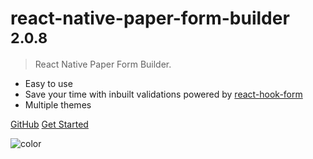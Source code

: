 # react-native-paper-form-builder <small>2.0.8</small>

> React Native Paper Form Builder.

- Easy to use
- Save your time with inbuilt validations powered by [react-hook-form](https://react-hook-form.com/)
- Multiple themes

[GitHub](https://github.com/fateh999/react-native-paper-form-builder)
[Get Started](/README)

![color](#f2fcfe)
